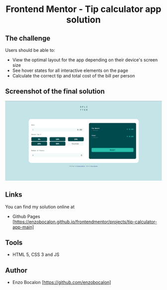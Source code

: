 <h1 align="center">Frontend Mentor - Tip calculator app solution</h1>

## The challenge

Users should be able to:

- View the optimal layout for the app depending on their device's screen size
- See hover states for all interactive elements on the page
- Calculate the correct tip and total cost of the bill per person

## Screenshot of the final solution

<img src="./images/finalsolution.png">

## Links
You can find my solution online at

- Github Pages [https://enzobocalon.github.io/frontendmentor/projects/tip-calculator-app-main]

## Tools

- HTML 5, CSS 3 and JS

## Author

- Enzo Bocalon [https://github.com/enzobocalon]